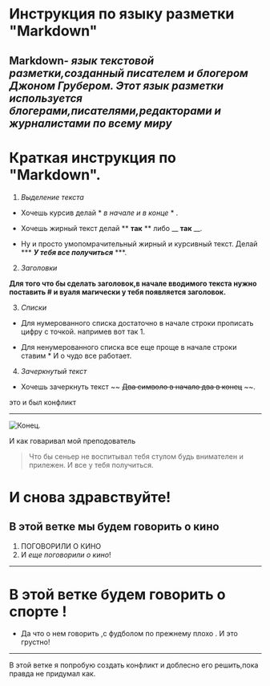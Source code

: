 # Инструкция по языку разметки "Markdown"



## **Markdown**- *язык текстовой разметки,созданный писателем и блогером Джоном Грубером. Этот язык разметки используется блогерами,писателями,редакторами и журналистами по всему миру*








# Краткая инструкция по "Markdown".



1. *Выделение текста*

* Хочешь курсив делай  * *в начале и в конце* * .

* Хочешь жирный текст делай ** **так** ** либо __ __так__ __.

* Ну и просто умопомрачительный жирный и курсивный текст. Делай ***   ***У тебя все получиться*** ***.

2. *Заголовки*

**Для того что бы сделать заголовок,в начале вводимого текста нужно поставить # и вуаля магически у тебя появляется заголовок.**

3. *Списки*


* Для нумерованного списка достаточно в начале строки прописать цифру с точкой. напримев вот так 1.


* Для ненумерованного списка все еще проще в начале строки ставим * И о чудо все работает.


4. *Зачеркнутый текст*

* Хочешь зачеркнуть текст  ~~ ~~Два символо в начало два в конец~~ ~~.



это и был конфликт

**************

![Конец](C:\Users\Георгий\Desktop\git_education).


И как говаривал мой преподователь 
> Что бы сеньер не воспитывал тебя стулом будь внимателен и прилежен. И все у тебя получиться.



# И снова здравствуйте!

## **В этой ветке мы будем говорить о кино**

1. ПОГОВОРИЛИ О КИНО
2. И *еще поговорили о кино*!


*********************

# **В этой ветке будем говорить о спорте !**

* Да что о нем говорить ,с фудболом по прежнему плохо . И это грустно!


**************************




В этой ветке я попробую создать конфликт и доблесно его решить,пока правда не придумал как.
